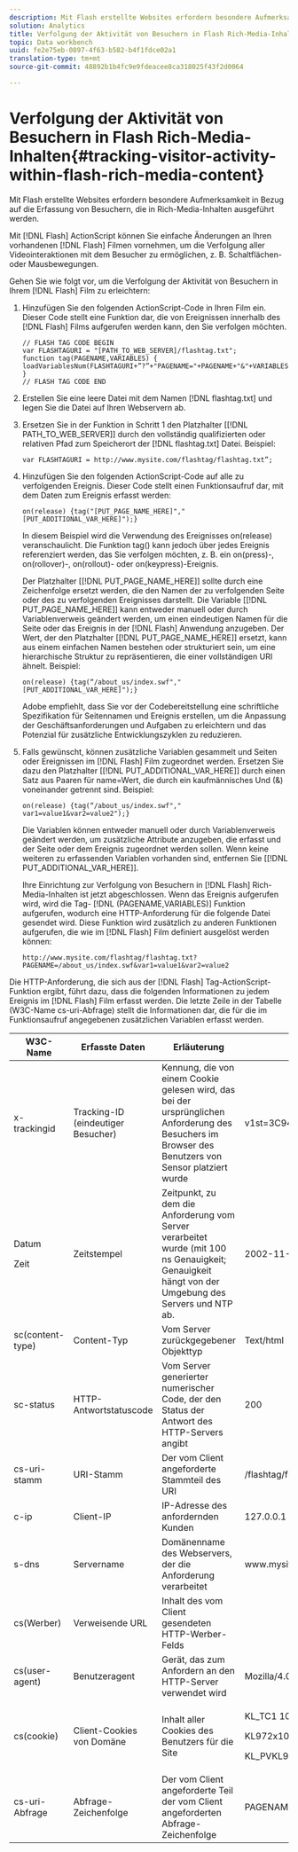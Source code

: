 ```yaml
---
description: Mit Flash erstellte Websites erfordern besondere Aufmerksamkeit in Bezug auf die Erfassung von Besuchern, die in Rich-Media-Inhalten ausgeführt werden.
solution: Analytics
title: Verfolgung der Aktivität von Besuchern in Flash Rich-Media-Inhalten
topic: Data workbench
uuid: fe2e75eb-0897-4f63-b582-b4f1fdce02a1
translation-type: tm+mt
source-git-commit: 48892b1b4fc9e9fdeacee8ca318025f43f2d0064

---
```



# Verfolgung der Aktivität von Besuchern in Flash Rich-Media-Inhalten{#tracking-visitor-activity-within-flash-rich-media-content}

Mit Flash erstellte Websites erfordern besondere Aufmerksamkeit in Bezug auf die Erfassung von Besuchern, die in Rich-Media-Inhalten ausgeführt werden.

Mit [!DNL Flash] ActionScript können Sie einfache Änderungen an Ihren vorhandenen [!DNL Flash] Filmen vornehmen, um die Verfolgung aller Videointeraktionen mit dem Besucher zu ermöglichen, z. B. Schaltflächen- oder Mausbewegungen.

Gehen Sie wie folgt vor, um die Verfolgung der Aktivität von Besuchern in Ihrem [!DNL Flash] Film zu erleichtern:

1. Hinzufügen Sie den folgenden ActionScript-Code in Ihren Film ein. Dieser Code stellt eine Funktion dar, die von Ereignissen innerhalb des [!DNL Flash] Films aufgerufen werden kann, den Sie verfolgen möchten.

   ```
   // FLASH TAG CODE BEGIN 
   var FLASHTAGURI = "[PATH_TO_WEB_SERVER]/flashtag.txt"; 
   function tag(PAGENAME,VARIABLES) { 
   loadVariablesNum(FLASHTAGURI+”?”+"PAGENAME="+PAGENAME+"&"+VARIABLES,0); 
   } 
   // FLASH TAG CODE END
   ```

1. Erstellen Sie eine leere Datei mit dem Namen [!DNL flashtag.txt] und legen Sie die Datei auf Ihren Webservern ab.
1. Ersetzen Sie in der Funktion in Schritt 1 den Platzhalter \[[!DNL PATH_TO_WEB_SERVER]\] durch den vollständig qualifizierten oder relativen Pfad zum Speicherort der [!DNL flashtag.txt] Datei. Beispiel:

   ```
   var FLASHTAGURI = http://www.mysite.com/flashtag/flashtag.txt”;
   ```

1. Hinzufügen Sie den folgenden ActionScript-Code auf alle zu verfolgenden Ereignis. Dieser Code stellt einen Funktionsaufruf dar, mit dem Daten zum Ereignis erfasst werden:

   ```
   on(release) {tag("[PUT_PAGE_NAME_HERE]","[PUT_ADDITIONAL_VAR_HERE]");}
   ```

   In diesem Beispiel wird die Verwendung des Ereignisses on(release) veranschaulicht. Die Funktion tag() kann jedoch über jedes Ereignis referenziert werden, das Sie verfolgen möchten, z. B. ein on(press)-, on(rollover)-, on(rollout)- oder on(keypress)-Ereignis.

   Der Platzhalter \[[!DNL PUT_PAGE_NAME_HERE]\] sollte durch eine Zeichenfolge ersetzt werden, die den Namen der zu verfolgenden Seite oder des zu verfolgenden Ereignisses darstellt. Die Variable \[[!DNL PUT_PAGE_NAME_HERE]\] kann entweder manuell oder durch Variablenverweis geändert werden, um einen eindeutigen Namen für die Seite oder das Ereignis in der [!DNL Flash] Anwendung anzugeben. Der Wert, der den Platzhalter \[[!DNL PUT_PAGE_NAME_HERE]\] ersetzt, kann aus einem einfachen Namen bestehen oder strukturiert sein, um eine hierarchische Struktur zu repräsentieren, die einer vollständigen URI ähnelt. Beispiel:

   ```
   on(release) {tag(“/about_us/index.swf","[PUT_ADDITIONAL_VAR_HERE]");}
   ```

   Adobe empfiehlt, dass Sie vor der Codebereitstellung eine schriftliche Spezifikation für Seitennamen und Ereignis erstellen, um die Anpassung der Geschäftsanforderungen und Aufgaben zu erleichtern und das Potenzial für zusätzliche Entwicklungszyklen zu reduzieren.

1. Falls gewünscht, können zusätzliche Variablen gesammelt und Seiten oder Ereignissen im [!DNL Flash] Film zugeordnet werden. Ersetzen Sie dazu den Platzhalter \[[!DNL PUT_ADDITIONAL_VAR_HERE]\] durch einen Satz aus Paaren für name=Wert, die durch ein kaufmännisches Und (&amp;) voneinander getrennt sind. Beispiel:

   ```
   on(release) {tag(“/about_us/index.swf"," var1=value1&var2=value2");}
   ```

   Die Variablen können entweder manuell oder durch Variablenverweis geändert werden, um zusätzliche Attribute anzugeben, die erfasst und der Seite oder dem Ereignis zugeordnet werden sollen. Wenn keine weiteren zu erfassenden Variablen vorhanden sind, entfernen Sie \[[!DNL PUT_ADDITIONAL_VAR_HERE]\].

   Ihre Einrichtung zur Verfolgung von Besuchern in [!DNL Flash] Rich-Media-Inhalten ist jetzt abgeschlossen. Wenn das Ereignis aufgerufen wird, wird die Tag- [!DNL (PAGENAME,VARIABLES)] Funktion aufgerufen, wodurch eine HTTP-Anforderung für die folgende Datei gesendet wird. Diese Funktion wird zusätzlich zu anderen Funktionen aufgerufen, die wie im [!DNL Flash] Film definiert ausgelöst werden können:

   ```
   http://www.mysite.com/flashtag/flashtag.txt?PAGENAME=/about_us/index.swf&var1=value1&var2=value2
   ```

Die HTTP-Anforderung, die sich aus der [!DNL Flash] Tag-ActionScript-Funktion ergibt, führt dazu, dass die folgenden Informationen zu jedem Ereignis im [!DNL Flash] Film erfasst werden. Die letzte Zeile in der Tabelle (W3C-Name cs-uri-Abfrage) stellt die Informationen dar, die für die im Funktionsaufruf angegebenen zusätzlichen Variablen erfasst werden.

<table id="table_A7ED9D38F36B4405947B2F48EA94D3C4"> 
 <thead> 
  <tr> 
   <th colname="col1" class="entry"> W3C-Name </th> 
   <th colname="col2" class="entry"> Erfasste Daten </th> 
   <th colname="col3" class="entry"> Erläuterung </th> 
   <th colname="col4" class="entry"> Beispiel </th> 
  </tr> 
 </thead>
 <tbody> 
  <tr> 
   <td colname="col1"> x-trackingid </td> 
   <td colname="col2"> Tracking-ID (eindeutiger Besucher) </td> 
   <td colname="col3"> Kennung, die von einem Cookie gelesen wird, das bei der ursprünglichen Anforderung des Besuchers im Browser des Benutzers von <span class="wintitle"> Sensor </span> platziert wurde </td> 
   <td colname="col4"> v1st=3C94007B4E01F9C2 </td> 
  </tr> 
  <tr> 
   <td colname="col1"> <p>Datum </p> <p>Zeit </p> </td> 
   <td colname="col2"> Zeitstempel </td> 
   <td colname="col3"> Zeitpunkt, zu dem die Anforderung vom Server verarbeitet wurde (mit 100 ns Genauigkeit; Genauigkeit hängt von der Umgebung des Servers und NTP ab. </td> 
   <td colname="col4"> 2002-11-21 17:21:45.123 </td> 
  </tr> 
  <tr> 
   <td colname="col1"> sc(content-type) </td> 
   <td colname="col2"> Content-Typ </td> 
   <td colname="col3"> Vom Server zurückgegebener Objekttyp </td> 
   <td colname="col4"> Text/html </td> 
  </tr> 
  <tr> 
   <td colname="col1"> sc-status </td> 
   <td colname="col2"> HTTP-Antwortstatuscode </td> 
   <td colname="col3"> Vom Server generierter numerischer Code, der den Status der Antwort des HTTP-Servers angibt </td> 
   <td colname="col4"> 200 </td> 
  </tr> 
  <tr> 
   <td colname="col1"> cs-uri-stamm </td> 
   <td colname="col2"> URI-Stamm </td> 
   <td colname="col3"> Der vom Client angeforderte Stammteil des URI </td> 
   <td colname="col4"> /flashtag/flashtag.txt </td> 
  </tr> 
  <tr> 
   <td colname="col1"> c-ip </td> 
   <td colname="col2"> Client-IP </td> 
   <td colname="col3"> IP-Adresse des anfordernden Kunden </td> 
   <td colname="col4"> 127.0.0.1 </td> 
  </tr> 
  <tr> 
   <td colname="col1"> s-dns </td> 
   <td colname="col2"> Servername </td> 
   <td colname="col3"> Domänenname des Webservers, der die Anforderung verarbeitet </td> 
   <td colname="col4"> www.mysite.com </td> 
  </tr> 
  <tr> 
   <td colname="col1"> cs(Werber) </td> 
   <td colname="col2"> Verweisende URL </td> 
   <td colname="col3"> Inhalt des vom Client gesendeten HTTP-Werber-Felds </td> 
   <td colname="col4"></td> 
  </tr> 
  <tr> 
   <td colname="col1"> cs(user-agent) </td> 
   <td colname="col2"> Benutzeragent </td> 
   <td colname="col3"> Gerät, das zum Anfordern an den HTTP-Server verwendet wird </td> 
   <td colname="col4"> Mozilla/4.0+(kompatibel;+MSIE+6.0; +Windows+NT+5.1) </td> 
  </tr> 
  <tr> 
   <td colname="col1"> cs(cookie) </td> 
   <td colname="col2"> Client-Cookies von Domäne </td> 
   <td colname="col3"> Inhalt aller Cookies des Benutzers für die Site </td> 
   <td colname="col4"> <p>KL_TC1 1038058778312 </p> <p>KL972x1038058778312282052 </p> <p>KL_PVKL972 0 </p> </td> 
  </tr> 
  <tr> 
   <td colname="col1"> cs-uri-Abfrage </td> 
   <td colname="col2"> Abfrage-Zeichenfolge </td> 
   <td colname="col3"> Der vom Client angeforderte Teil der vom Client angeforderten Abfrage-Zeichenfolge </td> 
   <td colname="col4"> PAGENAME=/about_us/index.swf&amp;var1=value1&amp;var2=value2 </td> 
  </tr> 
 </tbody> 
</table>

